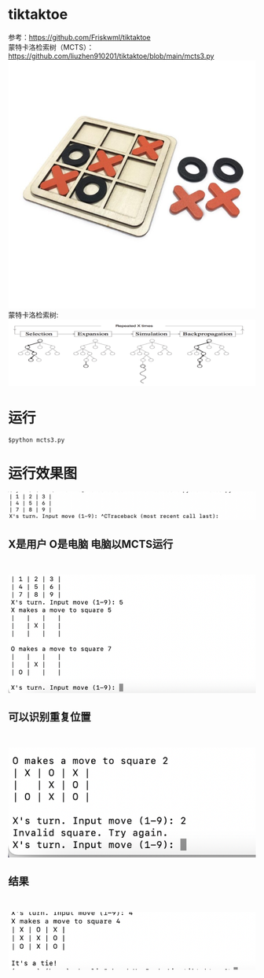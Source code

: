 # tiktaktoe
参考：https://github.com/Friskwml/tiktaktoe<br>
蒙特卡洛检索树（MCTS）：https://github.com/liuzhen910201/tiktaktoe/blob/main/mcts3.py
<br>
![](https://github.com/liuzhen910201/tiktaktoe/blob/main/pic/tictaktoe5.jpg)
<br>
蒙特卡洛检索树:
<br>
![](https://github.com/liuzhen910201/tiktaktoe/blob/main/pic/tictaktoe6.png)
# 运行
```
$python mcts3.py
```
# 运行效果图

![](https://github.com/liuzhen910201/tiktaktoe/blob/main/pic/tictaktoe1.png)
<br>
## X是用户 O是电脑 电脑以MCTS运行
<br>

![](https://github.com/liuzhen910201/tiktaktoe/blob/main/pic/tictaktoe2.png)
<br>
## 可以识别重复位置 
<br>

![](https://github.com/liuzhen910201/tiktaktoe/blob/main/pic/tictaktoe3.png)
<br>
## 结果 
<br>

![](https://github.com/liuzhen910201/tiktaktoe/blob/main/pic/tictaktoe4.png)
